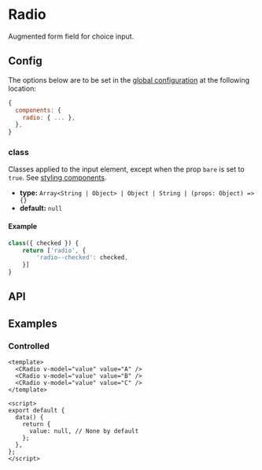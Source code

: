 # Radio

Augmented form field for choice input.

<showcase-root>
    <ExampleRadio />
</showcase-root>

## Config

The options below are to be set in the [global configuration](/guide/config.html) at the following location:

```js
{
  components: {
    radio: { ... },
  },
}
```

### class

Classes applied to the input element, except when the prop `bare` is set to `true`. See [styling components](/guide/styling-components).

- **type:** `Array<String | Object> | Object | String | (props: Object) => {}`
- **default:** `null`

#### Example

```js
class({ checked }) {
    return ['radio', {
        'radio--checked': checked,
    }]
}
```

## API

<Docgen :components="['CRadio']" />

## Examples

### Controlled

```vue
<template>
  <CRadio v-model="value" value="A" />
  <CRadio v-model="value" value="B" />
  <CRadio v-model="value" value="C" />
</template>

<script>
export default {
  data() {
    return {
      value: null, // None by default
    };
  },
};
</script>
```
